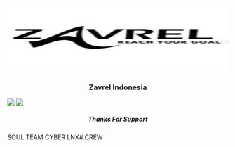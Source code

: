 <h4 align="center"> <img src="https://github.com/InYourG00D1/InYourG00D1/blob/main/z.jpg" width="600" height="150"> </h4>
<h3 align="center"> Zavrel Indonesia </h3>

<a href="https://github.com/InYourG00D1"></a>
         <img src="https://img.shields.io/github/followers/InYourG00D1?label=InYourG00D1&style=social"> <a href="https://github.com/InYourG00D1"></a>
          <img src="https://img.shields.io/github/stars/InYourG00D1?style=social">
<h5 align="center"> Thanks For Support </h5><td>
SOUL TEAM CYBER
LNX#.CREW
